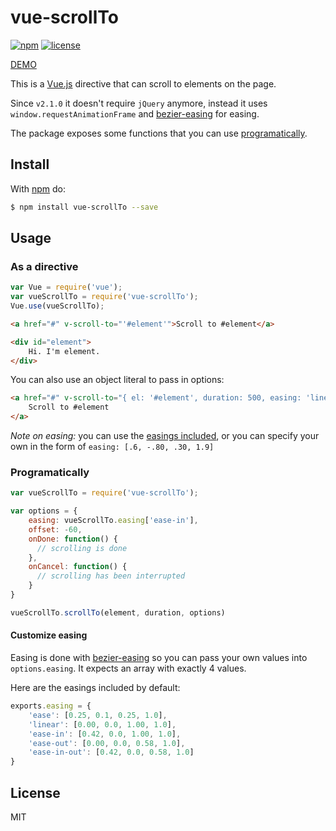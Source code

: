 # vue-scrollTo
[![npm](https://img.shields.io/npm/v/vue-scrollTo.svg)](https://www.npmjs.com/package/vue-scrollTo)
[![license](https://img.shields.io/github/license/mashape/apistatus.svg)](https://github.com/rigor789/vue-scrollTo/blob/master/LICENSE)

[DEMO](https://rigor789.github.io/vue-scrollTo/)

This is a [Vue.js](https://github.com/vuejs/vue) directive that
can scroll to elements on the page.

Since `v2.1.0` it doesn't require `jQuery` anymore, instead it uses
`window.requestAnimationFrame` and 
[bezier-easing](https://github.com/gre/bezier-easing) for easing.
 
The package exposes some functions that you can use [programatically](#programatically). 

## Install

With [npm](http://npmjs.org) do:

```bash
$ npm install vue-scrollTo --save
```

## Usage

### As a directive
```js
var Vue = require('vue');
var vueScrollTo = require('vue-scrollTo');
Vue.use(vueScrollTo);
```

```html
<a href="#" v-scroll-to="'#element'">Scroll to #element</a>

<div id="element">
    Hi. I'm element.
</div>
```

You can also use an object literal to pass in options:

```html
<a href="#" v-scroll-to="{ el: '#element', duration: 500, easing: 'linear', offset: -200, onDone: onDone, onCancel: onCancel}">
    Scroll to #element
</a>
```

*Note on easing:* you can use the [easings included](#customize-easing), or you can specify your own in the form of `easing: [.6, -.80, .30, 1.9]`

### Programatically

```js
var vueScrollTo = require('vue-scrollTo');

var options = {
    easing: vueScrollTo.easing['ease-in'],
    offset: -60,
    onDone: function() {
      // scrolling is done
    },
    onCancel: function() {
      // scrolling has been interrupted
    }
}

vueScrollTo.scrollTo(element, duration, options)
```

#### Customize easing

Easing is done with [bezier-easing](https://github.com/gre/bezier-easing)
so you can pass your own values into
`options.easing`. It expects an array with exactly 4 values.

Here are the easings included by default: 
```js
exports.easing = {
    'ease': [0.25, 0.1, 0.25, 1.0],
    'linear': [0.00, 0.0, 1.00, 1.0],
    'ease-in': [0.42, 0.0, 1.00, 1.0],
    'ease-out': [0.00, 0.0, 0.58, 1.0],
    'ease-in-out': [0.42, 0.0, 0.58, 1.0]
}
```

## License

MIT
